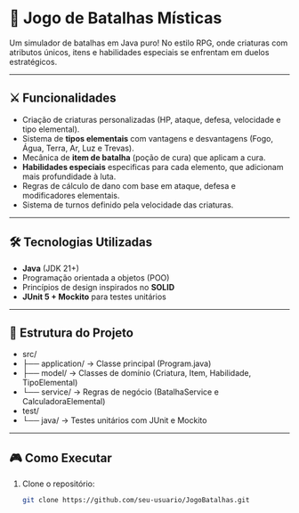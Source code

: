 # 🐉 Jogo de Batalhas Místicas  

Um simulador de batalhas em Java puro! No estilo RPG, onde criaturas com atributos únicos, itens e habilidades especiais se enfrentam em duelos estratégicos.  

---

## ⚔️ Funcionalidades
- Criação de criaturas personalizadas (HP, ataque, defesa, velocidade e tipo elemental).  
- Sistema de **tipos elementais** com vantagens e desvantagens (Fogo, Água, Terra, Ar, Luz e Trevas).  
- Mecânica de **item de batalha** (poção de cura) que aplicam a cura.  
- **Habilidades especiais** especificas para cada elemento, que adicionam mais profundidade à luta.  
- Regras de cálculo de dano com base em ataque, defesa e modificadores elementais.  
- Sistema de turnos definido pela velocidade das criaturas.   

---

## 🛠️ Tecnologias Utilizadas
- **Java** (JDK 21+)  
- Programação orientada a objetos (POO)  
- Princípios de design inspirados no **SOLID**  
- **JUnit 5 + Mockito** para testes unitários  

---

## 📂 Estrutura do Projeto
- src/
- ├── application/ -> Classe principal (Program.java)
- ├── model/ -> Classes de domínio (Criatura, Item, Habilidade, TipoElemental)
- └── service/ -> Regras de negócio (BatalhaService e CalculadoraElemental)
- test/
- └── java/ -> Testes unitários com JUnit e Mockito

---

## 🎮 Como Executar
1. Clone o repositório:
   ```bash
   git clone https://github.com/seu-usuario/JogoBatalhas.git
   ```
